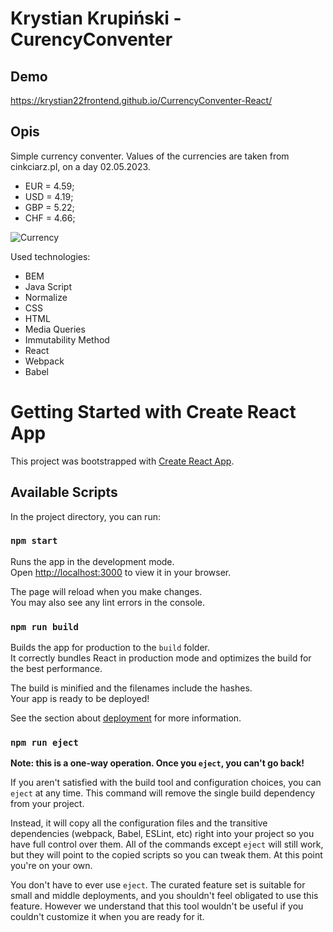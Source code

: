 # Krystian Krupiński - CurencyConventer

## Demo

https://krystian22frontend.github.io/CurrencyConventer-React/

## Opis
Simple currency conventer. Values of the currencies are taken from cinkciarz.pl, on a day 02.05.2023.
   - EUR = 4.59;
   - USD = 4.19;
   - GBP = 5.22;
   - CHF = 4.66;

![Currency](https://github.com/Krystian22FrontEnd/CurrencyConventer/blob/main/images/Currency.png?raw=true)

Used technologies:
- BEM
- Java Script
- Normalize
- CSS
- HTML
- Media Queries
- Immutability Method
- React
- Webpack
- Babel



# Getting Started with Create React App

This project was bootstrapped with [Create React App](https://github.com/facebook/create-react-app).

## Available Scripts

In the project directory, you can run:

### `npm start`

Runs the app in the development mode.\
Open [http://localhost:3000](http://localhost:3000) to view it in your browser.

The page will reload when you make changes.\
You may also see any lint errors in the console.


### `npm run build`

Builds the app for production to the `build` folder.\
It correctly bundles React in production mode and optimizes the build for the best performance.

The build is minified and the filenames include the hashes.\
Your app is ready to be deployed!

See the section about [deployment](https://facebook.github.io/create-react-app/docs/deployment) for more information.

### `npm run eject`

**Note: this is a one-way operation. Once you `eject`, you can't go back!**

If you aren't satisfied with the build tool and configuration choices, you can `eject` at any time. This command will remove the single build dependency from your project.

Instead, it will copy all the configuration files and the transitive dependencies (webpack, Babel, ESLint, etc) right into your project so you have full control over them. All of the commands except `eject` will still work, but they will point to the copied scripts so you can tweak them. At this point you're on your own.

You don't have to ever use `eject`. The curated feature set is suitable for small and middle deployments, and you shouldn't feel obligated to use this feature. However we understand that this tool wouldn't be useful if you couldn't customize it when you are ready for it.
